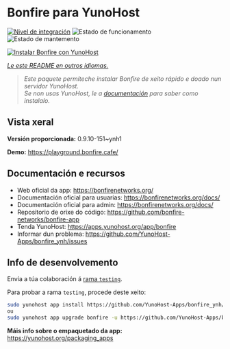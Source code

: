 <!--
NOTA: Este README foi creado automáticamente por <https://github.com/YunoHost/apps/tree/master/tools/readme_generator>
NON debe editarse manualmente.
-->

# Bonfire para YunoHost

[![Nivel de integración](https://dash.yunohost.org/integration/bonfire.svg)](https://ci-apps.yunohost.org/ci/apps/bonfire/) ![Estado de funcionamento](https://ci-apps.yunohost.org/ci/badges/bonfire.status.svg) ![Estado de mantemento](https://ci-apps.yunohost.org/ci/badges/bonfire.maintain.svg)

[![Instalar Bonfire con YunoHost](https://install-app.yunohost.org/install-with-yunohost.svg)](https://install-app.yunohost.org/?app=bonfire)

*[Le este README en outros idiomas.](./ALL_README.md)*

> *Este paquete permíteche instalar Bonfire de xeito rápido e doado nun servidor YunoHost.*  
> *Se non usas YunoHost, le a [documentación](https://yunohost.org/install) para saber como instalalo.*

## Vista xeral



**Versión proporcionada:** 0.9.10-151~ynh1

**Demo:** <https://playground.bonfire.cafe/>
## Documentación e recursos

- Web oficial da app: <https://bonfirenetworks.org/>
- Documentación oficial para usuarias: <https://bonfirenetworks.org/docs/>
- Documentación oficial para admin: <https://bonfirenetworks.org/docs/>
- Repositorio de orixe do código: <https://github.com/bonfire-networks/bonfire-app>
- Tenda YunoHost: <https://apps.yunohost.org/app/bonfire>
- Informar dun problema: <https://github.com/YunoHost-Apps/bonfire_ynh/issues>

## Info de desenvolvemento

Envía a túa colaboración á [rama `testing`](https://github.com/YunoHost-Apps/bonfire_ynh/tree/testing).

Para probar a rama `testing`, procede deste xeito:

```bash
sudo yunohost app install https://github.com/YunoHost-Apps/bonfire_ynh/tree/testing --debug
ou
sudo yunohost app upgrade bonfire -u https://github.com/YunoHost-Apps/bonfire_ynh/tree/testing --debug
```

**Máis info sobre o empaquetado da app:** <https://yunohost.org/packaging_apps>
